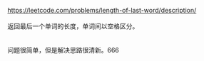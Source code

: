 https://leetcode.com/problems/length-of-last-word/description/
<br><br>
返回最后一个单词的长度，单词间以空格区分。
<br><br><br>
问题很简单，但是解决思路很清新。666

